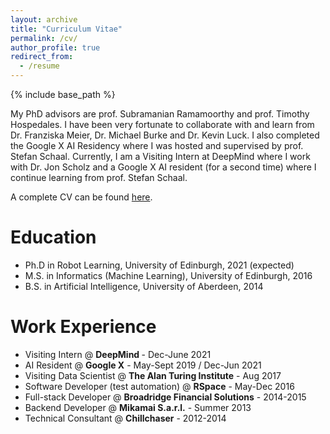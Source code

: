 ```yaml
---
layout: archive
title: "Curriculum Vitae"
permalink: /cv/
author_profile: true
redirect_from:
  - /resume
---
```


{% include base_path %}

My PhD advisors are prof. Subramanian Ramamoorthy and prof. Timothy Hospedales. I have been very fortunate to collaborate with and learn from Dr. Franziska Meier, Dr. Michael Burke and Dr. Kevin Luck. I also completed the Google X AI Residency where I was hosted and supervised by prof. Stefan Schaal. Currently, I am a Visiting Intern at DeepMind where I work with Dr. Jon Scholz and a Google X AI resident (for a second time) where I continue learning from prof. Stefan Schaal.

A complete CV can be found [here](https://tdavchev.github.io/files/CV.pdf).

Education
======
* Ph.D in Robot Learning, University of Edinburgh, 2021 (expected)
* M.S. in Informatics (Machine Learning), University of Edinburgh, 2016
* B.S. in Artificial Intelligence, University of Aberdeen, 2014

Work Experience
======

* Visiting Intern @ <b> DeepMind </b> - Dec-June 2021
* AI Resident @ <b>Google X</b> - May-Sept 2019 / Dec-Jun 2021
* Visiting Data Scientist @ <b>The Alan Turing Institute</b> - Aug 2017
* Software Developer (test automation) @ <b>RSpace</b> - May-Dec 2016
* Full-stack Developer @ <b>Broadridge Financial Solutions</b> - 2014-2015
* Backend Developer @ <b>Mikamai S.a.r.l.</b> - Summer 2013
* Technical Consultant @ <b>Chillchaser</b> - 2012-2014
